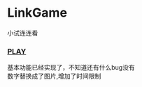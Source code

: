 # LinkGame
小试连连看
### [PLAY](https://mying666.github.io/LinkGame/index.html)

基本功能已经实现了，不知道还有什么bug没有</br>
数字替换成了图片,增加了时间限制
